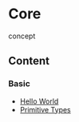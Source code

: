 # Core
concept

## Content
### Basic
- <a href="https://github.com/roat167/core/blob/master/src/io/kapp/core/java/intro/Main.java">Hello World</a>
- <a href="https://github.com/roat167/core/blob/master/src/io/kapp/core/java/basic/PrimitiveType.java">Primitive Types</a>
